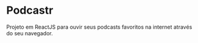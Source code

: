 # Podcastr
Projeto em ReactJS para ouvir seus podcasts favoritos na internet através do seu navegador. 
